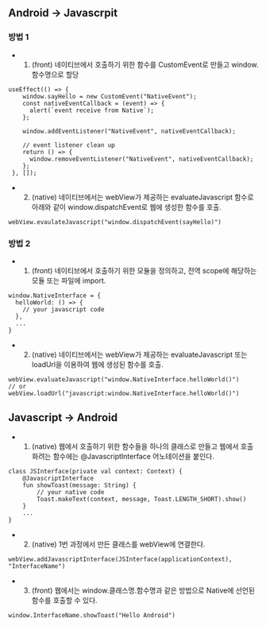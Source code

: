 ## Android -> Javascrpit

### 방법 1

- 1. (front) 네이티브에서 호출하기 위한 함수를 CustomEvent로 만들고 window.함수명으로 할당

```
useEffect(() => {
    window.sayHello = new CustomEvent("NativeEvent");
    const nativeEventCallback = (event) => {
      alert(`event receive from Native`);
    };

    window.addEventListener("NativeEvent", nativeEventCallback);

    // event listener clean up
    return () => {
      window.removeEventListener("NativeEvent", nativeEventCallback);
    };
 }, []);
```

- 2.  (native) 네이티브에서는 webView가 제공하는 evaluateJavascript 함수로 아래와 같이 window.dispatchEvent로 웹에 생성한 함수를 호출.

```
webView.evaulateJavascript("window.dispatchEvent(sayHello)")
```

### 방법 2

- 1. (front) 네이티브에서 호출하기 위한 모듈을 정의하고, 전역 scope에 해당하는 모듈 또는 파일에 import.

```
window.NativeInterface = {
  helloWorld: () => {
    // your javascript code
  },
  ...
}
```

- 2. (native) 네이티브에서는 webView가 제공하는 evaluateJavascript 또는 loadUrl을 이용하여 웹에 생성된 함수를 호출.

```
webView.evaluateJavascript("window.NativeInterface.helloWorld()")
// or
webView.loadUrl("javascript:window.NativeInterface.helloWorld()")
```

## Javascript -> Android

- 1. (native) 웹에서 호출하기 위한 함수들을 하나의 클래스로 만들고 웹에서 호출화려는 함수에는 @JavascriptInterface 어노테이션을 붙인다.

```
class JSInterface(private val context: Context) {
	@JavascriptInterface
	fun showToast(message: String) {
		// your native code
		Toast.makeText(context, message, Toast.LENGTH_SHORT).show()
	}
	...
}
```

- 2. (native) 1번 과정에서 만든 클래스를 webView에 연결한다.

```
webView.addJavascriptInterface(JSInterface(applicationContext), "InterfaceName")
```

- 3. (front) 웹에서는 window.클래스명.함수명과 같은 방법으로 Native에 선언된 함수를 호출할 수 있다.

```
window.InterfaceName.showToast("Hello Android")
```
